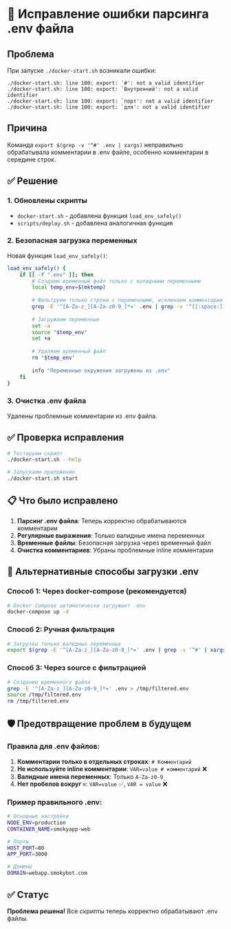# 🐛 Исправление ошибки парсинга .env файла

## Проблема
При запуске `./docker-start.sh` возникали ошибки:
```
./docker-start.sh: line 100: export: `#': not a valid identifier
./docker-start.sh: line 100: export: `Внутренний': not a valid identifier
./docker-start.sh: line 100: export: `порт': not a valid identifier
./docker-start.sh: line 100: export: `для': not a valid identifier
```

## Причина
Команда `export $(grep -v '^#' .env | xargs)` неправильно обрабатывала комментарии в .env файле, особенно комментарии в середине строк.

## ✅ Решение

### 1. Обновлены скрипты
- `docker-start.sh` - добавлена функция `load_env_safely()`
- `scripts/deploy.sh` - добавлена аналогичная функция

### 2. Безопасная загрузка переменных
Новая функция `load_env_safely()`:
```bash
load_env_safely() {
    if [[ -f ".env" ]]; then
        # Создаем временный файл только с валидными переменными
        local temp_env=$(mktemp)
        
        # Фильтруем только строки с переменными, исключаем комментарии
        grep -E '^[A-Za-z_][A-Za-z0-9_]*=' .env | grep -v '^[[:space:]]*#' > "$temp_env"
        
        # Загружаем переменные
        set -a
        source "$temp_env"
        set +a
        
        # Удаляем временный файл
        rm "$temp_env"
        
        info "Переменные окружения загружены из .env"
    fi
}
```

### 3. Очистка .env файла
Удалены проблемные комментарии из .env файла.

## ✅ Проверка исправления

```bash
# Тестируем скрипт
./docker-start.sh --help

# Запускаем приложение
./docker-start.sh start
```

## 📋 Что было исправлено

1. **Парсинг .env файла**: Теперь корректно обрабатываются комментарии
2. **Регулярные выражения**: Только валидные имена переменных
3. **Временные файлы**: Безопасная загрузка через временный файл
4. **Очистка комментариев**: Убраны проблемные inline комментарии

## 🔄 Альтернативные способы загрузки .env

### Способ 1: Через docker-compose (рекомендуется)
```bash
# Docker Compose автоматически загружает .env
docker-compose up -d
```

### Способ 2: Ручная фильтрация
```bash
# Загрузка только валидных переменных
export $(grep -E '^[A-Za-z_][A-Za-z0-9_]*=' .env | grep -v '^#' | xargs)
```

### Способ 3: Через source с фильтрацией
```bash
# Создание временного файла
grep -E '^[A-Za-z_][A-Za-z0-9_]*=' .env > /tmp/filtered.env
source /tmp/filtered.env
rm /tmp/filtered.env
```

## 🛡️ Предотвращение проблем в будущем

### Правила для .env файлов:
1. **Комментарии только в отдельных строках**: `# Комментарий`
2. **Не используйте inline комментарии**: `VAR=value # комментарий` ❌
3. **Валидные имена переменных**: Только `A-Za-z0-9_`
4. **Нет пробелов вокруг `=`**: `VAR=value` ✅, `VAR = value` ❌

### Пример правильного .env:
```bash
# Основные настройки
NODE_ENV=production
CONTAINER_NAME=smokyapp-web

# Порты
HOST_PORT=80
APP_PORT=3000

# Домены
DOMAIN=webapp.smokybot.com
```

## ✅ Статус
**Проблема решена!** Все скрипты теперь корректно обрабатывают .env файлы.
